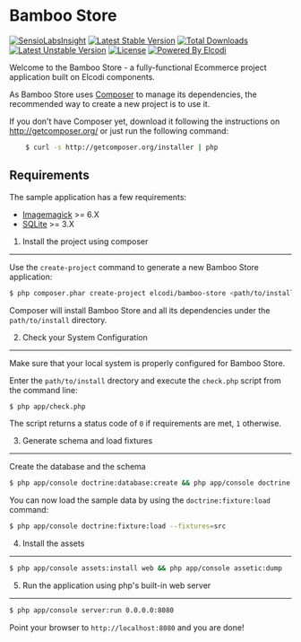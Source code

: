 Bamboo Store
============

[![SensioLabsInsight](https://insight.sensiolabs.com/projects/1940740e-9fe0-498e-8962-024b173a29c0/mini.png)](https://insight.sensiolabs.com/projects/1940740e-9fe0-498e-8962-024b173a29c0)
[![Latest Stable Version](https://poser.pugx.org/elcodi/bamboo-store/v/stable.png)](https://packagist.org/packages/elcodi/bamboo-store)
[![Total Downloads](https://poser.pugx.org/elcodi/bamboo-store/downloads.png)](https://packagist.org/packages/elcodi/bamboo-store)
[![Latest Unstable Version](https://poser.pugx.org/elcodi/bamboo-store/v/unstable.png)](https://packagist.org/packages/elcodi/bamboo-store)
[![License](https://poser.pugx.org/elcodi/elcodi/license.png)](https://packagist.org/packages/elcodi/elcodi)
[![Powered By Elcodi](http://elcodi.io/static/elcodi.badge.png)](http://github.com/elcodi)

Welcome to the Bamboo Store - a fully-functional Ecommerce project
application built on Elcodi components.

As Bamboo Store uses [Composer][2] to manage its dependencies, the recommended
way to create a new project is to use it.

If you don't have Composer yet, download it following the instructions on
http://getcomposer.org/ or just run the following command:

```bash
    $ curl -s http://getcomposer.org/installer | php
```

Requirements
------------------

The sample application has a few requirements:

* [Imagemagick](http://www.imagemagick.org/) >= 6.X
* [SQLite](http://www.sqlite.org/) >= 3.X

1) Install the project using composer
-------------------------------------

Use the `create-project` command to generate a new Bamboo Store
application:

```bash
$ php composer.phar create-project elcodi/bamboo-store <path/to/install> dev-master
```

Composer will install Bamboo Store and all its dependencies under the
`path/to/install` directory.


2) Check your System Configuration
-------------------------------------

Make sure that your local system is properly configured for Bamboo Store.

Enter the ``path/to/install`` drectory and execute the `check.php` script from the 
command line:

```bash
$ php app/check.php
```    

The script returns a status code of `0` if requirements are met, `1` otherwise.

3) Generate schema and load fixtures
-------------------

Create the database and the schema

```bash
$ php app/console doctrine:database:create && php app/console doctrine:schema:create
```

You can now load the sample data by using the ``doctrine:fixture:load`` command:

```bash
$ php app/console doctrine:fixture:load --fixtures=src
```

4) Install the assets
---------------------

```bash
$ php app/console assets:install web && php app/console assetic:dump
```

5) Run the application using php's built-in web server
------------------------------------------------------

```bash
$ php app/console server:run 0.0.0.0:8080
```

Point your browser to ``http://localhost:8080`` and you are done!


[1]:  http://symfony.com/doc/2.4/book/installation.html
[2]:  http://getcomposer.org/
